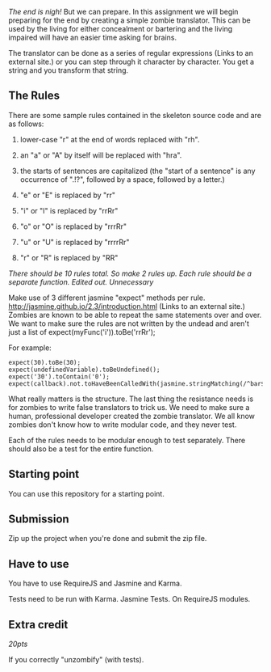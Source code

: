 *The end is nigh!*
But we can prepare. In this assignment we will begin preparing for the end by creating a simple zombie translator. This can be used by the living for either concealment or bartering and the living impaired will have an easier time asking for brains.

The translator can be done as a series of regular expressions (Links to an external site.) or you can step through it character by character. You get a string and you transform that string.

## The Rules

There are some sample rules contained in the skeleton source code and are as follows:

1)  lower-case "r" at the end of words replaced with "rh".
2)  an "a" or "A" by itself will be replaced with "hra".
3)  the starts of sentences are capitalized (the "start of a sentence" is any occurrence of ".!?", followed by a space, followed by a letter.)

4)  "e" or "E" is replaced by "rr"
5)  "i" or "I" is replaced by "rrRr"
6)  "o" or "O" is replaced by "rrrRr"
7)  "u" or "U" is replaced by "rrrrRr"

8)  "r" or "R" is replaced by "RR"

*There should be 10 rules total. So make 2 rules up. Each rule should be a separate function. Edited out. Unnecessary*

Make use of 3 different jasmine "expect" methods per rule. http://jasmine.github.io/2.3/introduction.html (Links to an external site.) Zombies are known to be able to repeat the same statements over and over. We want to make sure the rules are not written by the undead and aren't just a list of expect(myFunc('i')).toBe('rrRr');

For example:
```
expect(30).toBe(30);
expect(undefinedVariable).toBeUndefined();
expect('30').toContain('0');
expect(callback).not.toHaveBeenCalledWith(jasmine.stringMatching(/^bar$/));
```

What really matters is the structure. The last thing the resistance needs is for zombies to write false translators to trick us. We need to make sure a human, professional developer created the zombie translator. We all know zombies don't know how to write modular code, and they never test.

Each of the rules needs to be modular enough to test separately. There should also be a test for the entire function.

## Starting point

You can use this repository for a starting point.

## Submission

Zip up the project when you're done and submit the zip file.

## Have to use

You have to use RequireJS and Jasmine and Karma.

Tests need to be run with Karma. Jasmine Tests. On RequireJS modules.

## Extra credit
*20pts*

If you correctly "unzombify" (with tests).
